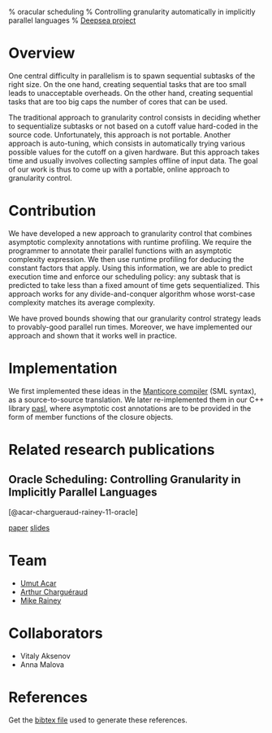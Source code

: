 % oracular scheduling
% Controlling granularity automatically in implicitly parallel languages
% [Deepsea project](http://deepsea.inria.fr/)

Overview
========

One central difficulty in parallelism is to spawn sequential subtasks
of the right size. On the one hand, creating sequential tasks that are
too small leads to unacceptable overheads. On the other hand, creating
sequential tasks that are too big caps the number of cores that can be
used.

The traditional approach to granularity control consists in deciding
whether to sequentialize subtasks or not based on a cutoff value
hard-coded in the source code. Unfortunately, this approach is not
portable. Another approach is auto-tuning, which consists in
automatically trying various possible values for the cutoff on a given
hardware. But this approach takes time and usually involves collecting
samples offline of input data. The goal of our work is thus to come up
with a portable, online approach to granularity control.

Contribution
============

We have developed a new approach to granularity control that combines
asymptotic complexity annotations with runtime profiling. We require
the programmer to annotate their parallel functions with an asymptotic
complexity expression. We then use runtime profiling for deducing the
constant factors that apply. Using this information, we are able to
predict execution time and enforce our scheduling policy: any subtask
that is predicted to take less than a fixed amount of time gets
sequentialized. This approach works for any divide-and-conquer
algorithm whose worst-case complexity matches its average complexity.

We have proved bounds showing that our granularity control strategy
leads to provably-good parallel run times. Moreover, we have
implemented our approach and shown that it works well in practice.

Implementation
==============

We first implemented these ideas in the [Manticore
compiler](http://manticore.cs.uchicago.edu/) (SML syntax), as a
source-to-source translation. We later re-implemented them in our C++
library [pasl](http://deepsea.inria.fr/pasl/), where asymptotic cost
annotations are to be provided in the form of member functions of the
closure objects.

Related research publications
=============================

## Oracle Scheduling: Controlling Granularity in Implicitly Parallel Languages

[@acar-chargueraud-rainey-11-oracle]

[paper](oracle_scheduling.pdf)
[slides](2011_10_26_talk_oopsla_oracle.pdf)


Team
====

- [Umut Acar](http://www.umut-acar.org/site/umutacar/)
- [Arthur Charguéraud](http://www.chargueraud.org/)
- [Mike Rainey](http://gallium.inria.fr/~rainey/)

Collaborators
=============

- Vitaly Aksenov
- Anna Malova

References
==========

Get the [bibtex file](oracular.bib) used to generate these
references.

